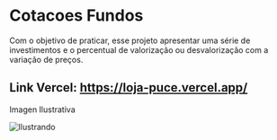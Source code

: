 # Cotacoes Fundos

Com o objetivo de praticar, esse projeto apresentar uma série de investimentos e o percentual de valorização ou desvalorização com a variação de preços.

## Link Vercel: https://loja-puce.vercel.app/

Imagen Ilustrativa

![Ilustrando](https://user-images.githubusercontent.com/90703690/208501118-b48fe384-09c5-428a-bcba-beab8f60b66c.png)

